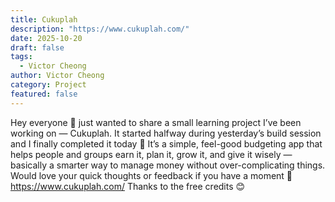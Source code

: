 ```yaml
---
title: Cukuplah
description: "https://www.cukuplah.com/"
date: 2025-10-20
draft: false
tags:
  - Victor Cheong
author: Victor Cheong
category: Project
featured: false
---
```


Hey everyone 👋 just wanted to share a small learning project I’ve been working on — Cukuplah. It started halfway during yesterday’s build session and I finally completed it today 🙌 It’s a simple, feel-good budgeting app that helps people and groups earn it, plan it, grow it, and give it wisely — basically a smarter way to manage money without over-complicating things. Would love your quick thoughts or feedback if you have a moment 🙏 https://www.cukuplah.com/
Thanks to the free credits 😊
